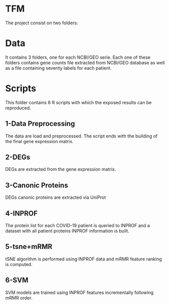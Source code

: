 # TFM
The project consist on two folders:

# Data
It contains 3 folders, one for each NCBI/GEO serie. Each one of these folders contains gene counts file extracted from NCBI/GEO database as well as a file containing severity labels for each patient.

# Scripts
This folder contains 6 R scripts with which the exposed results can be reproduced.
## 1-Data Preprocessing
The data are load and preprocessed. The script ends with the building of the final gene expression matrix.
## 2-DEGs
DEGs are extracted from the gene expression matrix.
## 3-Canonic Proteins
DEGs canonic proteins are extracted via UniProt
## 4-INPROF
The protein list for each COVID-19 patient is queried to INPROF and a dataset with all patient proteins INPROF information is built.
## 5-tsne+mRMR
tSNE algorithm is performed using INPROF data and mRMR feature ranking is computed.
## 6-SVM
SVM models are trained using INPROF features incrementally following mRMR order.
